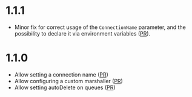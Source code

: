 # 1.1.1

- Minor fix for correct usage of the `ConnectionName` parameter, and the possibility to declare it via environment variables ([PR](https://github.com/KardinalAI/gorabbit/pull/18)).

# 1.1.0

- Allow setting a connection name ([PR](https://github.com/KardinalAI/gorabbit/pull/8))
- Allow configuring a custom marshaller ([PR](https://github.com/KardinalAI/gorabbit/pull/10))
- Allow setting autoDelete on queues ([PR](https://github.com/KardinalAI/gorabbit/pull/11))
